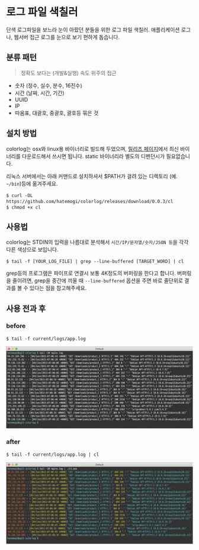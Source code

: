 # 로그 파일 색칠러

단색 로그파일을 보느라 눈이 아팠던 분들을 위한 로그 파일 색칠러. 애플리케이션 로그나, 웹서버 접근 로그를 눈으로 보기 편하게 돕습니다.

## 분류 패턴

> 정확도 보다는 (개발&실행) 속도 위주의 접근

* 숫자 (정수, 실수, 분수, 16진수)
* 시간 (날짜, 시간, 기간)
* UUID
* IP
* 따옴표, 대괄호, 중괄호, 괄호등 묶은 것

## 설치 방법

colorlog는 osx와 linux용 바이너리로 빌드해 두었으며, [릴리즈 페이지](https://github.com/hatemogi/colorlog/releases)에서 최신 바이너리를 다운로드해서 쓰시면 됩니다. static 바이너리라 별도의 디펜던시가 필요없습니다.

리눅스 서버에서는 아래 커맨드로 설치하셔서 $PATH가 걸려 있는 디렉토리 (예. `~/bin`)등에 옮겨주세요.

    $ curl -OL https://github.com/hatemogi/colorlog/releases/download/0.0.3/cl
    $ chmod +x cl

## 사용법

colorlog는 STDIN의 입력을 나름대로 분석해서 `시간/IP/문자열/숫자/JSON 등`을 각각 다른 색상으로 보입니다.

    $ tail -f [YOUR_LOG_FILE] | grep --line-buffered [TARGET_WORD] | cl

grep등의 프로그램은 파이프로 연결시 보통 4K정도의 버퍼링을 한다고 합니다. 버퍼링을 줄이려면, grep을 중간에 끼울 때 `--line-buffered` 옵션을 주면 바로 줄단위로 결과를 볼 수 있다는 점을 참고해주세요.

## 사용 전과 후

### before 

    $ tail -f current/logs/app.log

![](doc/before.png)

### after

    $ tail -f current/logs/app.log | cl

![](doc/after.png)

